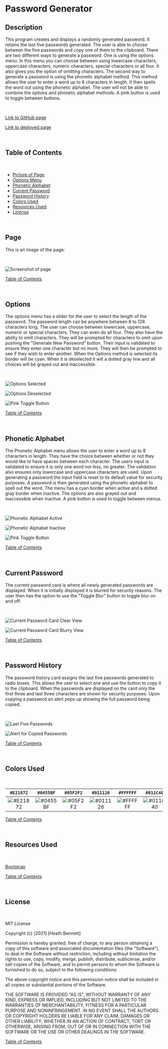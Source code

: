 # Password Generator

## Description

This program creates and displays a randomly generated password.  It retains the last five passwords generated.  The user is able to choose between the five passwords and copy one of them to the clipboard. There are two different ways to generate a password.  One is using the options menu.  In this menu you can choose between using lowercase characters, uppercase characters, numeric characters, special characters or all four.  It also gives you the option of omitting characters. The second way to generate a password is using the phonetic alphabet method.  This method allows the user to enter a word up to 8 characters in length. It then spells the word out using the phonetic alphabet. The user will not be able to combine the options and phonetic alphabet methods. A pink button is used to toggle between buttons. 

&nbsp;

[Link to GitHub page](https://github.com/Heath-Bennett/PasswordGenerator.git)

[Link to deployed page](https://heath-bennett.github.io/PasswordGenerator/)

&nbsp;

## Table of Contents

&nbsp;

* [Picture of Page](#page)
* [Options Menu](#options)
* [Phonetic Alphabet](#phonetic-alphabet)
* [Current Password](#current-password)
* [Password History](#password-history)
* [Colors Used](#Colors-Used)
* [Resources Used](#Resources-Used)
* [License](#License)

&nbsp;

## Page

This is an image of the page:

&nbsp;

![Screenshot of page](/Assets/screenShot.png)

[Table of Contents](#Table-of-Contents)

&nbsp;

## Options

The options menu has a slider for the user to select the length of the password. The password length can be anywhere between 8 to 128 characters long.  The user can choose between lowercase, uppercase, numeric or special characters.  They can even do all four.  They also have the ability to omit characters.  They will be prompted for characters to omit upon pushing the "Generate New Password" button. Their input is validated to ensure they enter one character but no more. They will then be prompted to see if they wish to enter another. When the Options method is selected its border will be cyan.  When it is deselected it will a dotted gray line and all choices will be grayed out and inaccessible.

&nbsp;

![Options Selected](/Assets/optionsSelected.png)

![Options Deselected](/Assets/optionsDeSelected.png)

![Pink Toggle Button](/Assets/pinkToggle.png)

[Table of Contents](#Table-of-Contents)

&nbsp;

## Phonetic Alphabet

The Phonetic Alphabet menu allows the user to enter a word up to 8 characters in length.  They have the choice between whether or not they would like to have spaces between each character. The users input is validated to ensure it is only one word not less, no greater. The validation also ensures only lowercase and uppercase characters are used.  Upon generating a password the input field is reset to its default value for security purposes. A password is then generated using the phonetic alphabet to spell out the word. The menu has a cyan border when active and a dotted gray border when inactive.  The options are also grayed out and inaccessible when inactive. A pink button is used to toggle between menus.

&nbsp;

![Phonetic Alphabet Active](/Assets/pAlphabetActive.png)

![Phonetic Alphabet Inactive](/Assets/pAlphabetInActive.png)

![Pink Toggle Button](/Assets/pinkToggle.png)

[Table of Contents](#Table-of-Contents)

&nbsp;

## Current Password

The current password card is where all newly generated passwords are displayed.  When it is initially displayed it is blurred for security reasons.   The user then has the option to use the "Toggle Blur" button to toggle blur on and off. 

&nbsp;

![Current Password Card Clear View](/Assets/currentPasswordClear.png)

![Current Password Card Blurry View](/Assets/currentPasswordBlur.png)

[Table of Contents](#Table-of-Contents)

&nbsp;

## Password History

The password history card assigns the last five passwords generated to radio boxes.  This allows the user to select one and use the button to copy it to the clipboard.  When the passwords are displayed on the card only the first three and last three characters are shown for security purposes.  Upon copying a password an alert pops up showing the full password being copied. 

&nbsp;


![Last Five Passwords](/Assets/lastFivePasswords.png)

![Alert for Copied Passwords](/Assets/copiedPassword.png)

[Table of Contents](#Table-of-Contents)

&nbsp;

## Colors Used

&nbsp;

`#E21872`                  |  `#0455BF`                |`#05F2F2`                  |   `#011126`               |  `#FFFFFF`                |`#011C40`                  |
:-------------------------:|:-------------------------:|:-------------------------:|:-------------------------:|:-------------------------:|:-------------------------:|
![#E21872](https://via.placeholder.com/150x300/E21872/000000?text=+)  | ![#0455BF](https://via.placeholder.com/150x300/0455BF/000000?text=+) | ![#05F2F2](https://via.placeholder.com/150x300/05F2F2/000000?text=+) | ![#011126](https://via.placeholder.com/150x300/011126/000000?text=+) |![#FFFFFF](https://via.placeholder.com/150x300/FFFFFF/000000?text=+)  | ![#011C40](https://via.placeholder.com/150x300/011C40/000000?text=+)

[Table of Contents](#Table-of-Contents)

&nbsp;

## Resources Used

&nbsp;

[Bootstrap](https://getbootstrap.com/)

[Table of Contents](#Table-of-Contents)

&nbsp;

## License

&nbsp;

MIT License

Copyright (c) [2021] [Heath Bennett]

Permission is hereby granted, free of charge, to any person obtaining a copy
of this software and associated documentation files (the "Software"), to deal
in the Software without restriction, including without limitation the rights
to use, copy, modify, merge, publish, distribute, sublicense, and/or sell
copies of the Software, and to permit persons to whom the Software is
furnished to do so, subject to the following conditions:

The above copyright notice and this permission notice shall be included in all
copies or substantial portions of the Software.

THE SOFTWARE IS PROVIDED "AS IS", WITHOUT WARRANTY OF ANY KIND, EXPRESS OR
IMPLIED, INCLUDING BUT NOT LIMITED TO THE WARRANTIES OF MERCHANTABILITY,
FITNESS FOR A PARTICULAR PURPOSE AND NONINFRINGEMENT. IN NO EVENT SHALL THE
AUTHORS OR COPYRIGHT HOLDERS BE LIABLE FOR ANY CLAIM, DAMAGES OR OTHER
LIABILITY, WHETHER IN AN ACTION OF CONTRACT, TORT OR OTHERWISE, ARISING FROM,
OUT OF OR IN CONNECTION WITH THE SOFTWARE OR THE USE OR OTHER DEALINGS IN THE
SOFTWARE.

[Table of Contents](#Table-of-Contents)